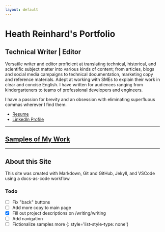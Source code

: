 ```yaml
---
layout: default
---
```


# Heath Reinhard's Portfolio

## Technical Writer | Editor

<!--
You might be my kind of company if you:

* Hire talented people and empower them to solve problems both collaboratively and autonomously
* Believe that documentation is a powerful tool for enabling engineering productivity and velocity at scale
* Are remote-first and properly support distributed employees financially and technologically
* Lean into using generative AI tools to augment documentation workflows
* Compensate based on experience, not location
* Support ongoing learning
* Focus on creating real-world impact while also having fun and a sense of humor
-->


Versatile writer and editor proficient at translating technical, historical, and scientific subject matter into various kinds of content; from articles, blogs and social media campaigns to technical documentation, marketing copy and reference materials. Adept at working with SMEs to explain their work in clear and concise English. I have written for audiences ranging from kindergarteners to teams of professional developers and engineers.

I have a passion for brevity and an obsession with eliminating superfluous commas wherever I find them.

* [Resume](./assets/Heath%20Reinhard%20Resume.pdf)
* [LinkedIn Profile](https://www.linkedin.com/in/heath-reinhard/)

---

## [Samples of My Work](./writing/writing)

---

## About this Site

This site was created with Markdown, Git and GitHub, Jekyll, and VSCode using a docs-as-code workflow.

### Todo

- [ ] Fix "back" buttons
- [ ] Add more copy to main page
- [x] Fill out project descriptions on /writing/writing
- [ ] Add navigation
- [ ] Fictionalize samples more
{: style='list-style-type: none'}
